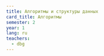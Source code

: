 ```yaml
---
title: Алгоритмы и структуры данных
card_title: Алгоритмы
semester: 2
year: 1
lang: ru
teachers:
  - dbg
---
```


